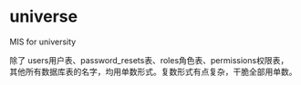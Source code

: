 # universe
MIS for university

除了 users用户表、password_resets表、roles角色表、permissions权限表，
其他所有数据库表的名字，均用单数形式。复数形式有点复杂，干脆全部用单数。

